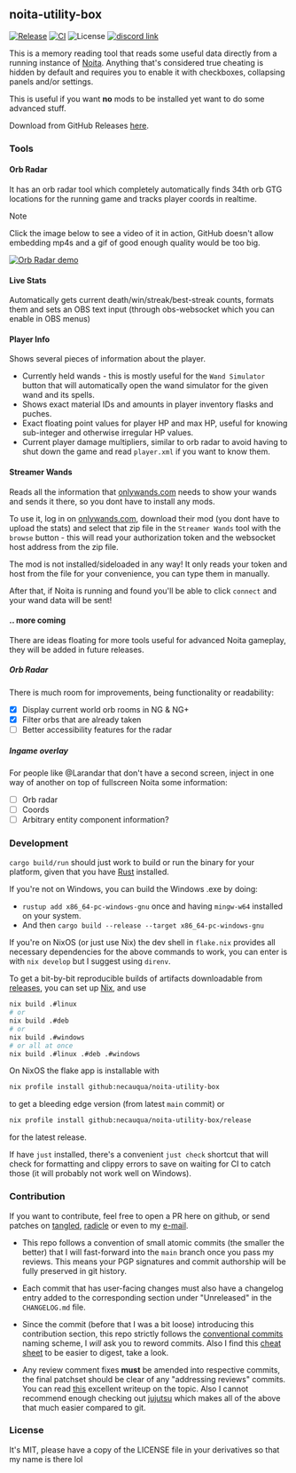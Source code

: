 ## noita-utility-box
[![Release](https://img.shields.io/github/v/release/necauqua/noita-utility-box)](https://github.com/necauqua/noita-utility-box/releases/latest)
[![CI](https://github.com/necauqua/noita-utility-box/actions/workflows/ci.yml/badge.svg)](https://github.com/necauqua/noita-utility-box/actions/workflows/ci.yml)
![License](https://img.shields.io/github/license/necauqua/noita-utility-box)
[![discord link](https://img.shields.io/discord/1346986932244054016)](https://discord.gg/RDdRT8Z8j9)

This is a memory reading tool that reads some useful data
directly from a running instance of [Noita](https://noitagame.com).
Anything that's considered true cheating is hidden by default and requires you
to enable it with checkboxes, collapsing panels and/or settings.

This is useful if you want **no** mods to be installed yet want to do some
advanced stuff.

Download from GitHub Releases [here](https://github.com/necauqua/noita-utility-box/releases).

### Tools
#### Orb Radar
It has an orb radar tool which completely automatically finds 34th orb GTG
locations for the running game and tracks player coords in realtime.

> [!NOTE]
> Click the image below to see a video of it in action, GitHub doesn't allow
> embedding mp4s and a gif of good enough quality would be too big.

[![Orb Radar demo](https://necauq.ua/images/orb-radar-demo.png)](https://necauq.ua/videos/orb-radar-demo.mp4)

#### Live Stats
Automatically gets current death/win/streak/best-streak counts, formats them
and sets an OBS text input (through obs-websocket which you can enable in OBS
menus)

#### Player Info
Shows several pieces of information about the player.
- Currently held wands - this is mostly useful for the `Wand Simulator` button
  that will automatically open the wand simulator for the given wand and its spells.
- Shows exact material IDs and amounts in player inventory flasks and puches.
- Exact floating point values for player HP and max HP, useful for knowing
  sub-integer and otherwise irregular HP values.
- Current player damage multipliers, similar to orb radar to avoid having to
  shut down the game and read `player.xml` if you want to know them.

#### Streamer Wands
Reads all the information that [onlywands.com](https://onlywands.com) needs to
show your wands and sends it there, so you dont have to install any mods.

To use it, log in on [onlywands.com](https://onlywands.com), download their mod
(you dont have to upload the stats) and select that zip file in the
`Streamer Wands` tool with the `browse` button - this will read your
authorization token and the websocket host address from the zip file.

The mod is not installed/sideloaded in any way! It only reads your token and
host from the file for your convenience, you can type them in manually.

After that, if Noita is running and found you'll be able to click `connect` and
your wand data will be sent!

#### .. more coming
There are ideas floating for more tools useful for advanced Noita gameplay,
they will be added in future releases.

##### Orb Radar
There is much room for improvements, being functionality or readability:

- [x] Display current world orb rooms in NG & NG+
- [x] Filter orbs that are already taken
- [ ] Better accessibility features for the radar

##### Ingame overlay
For people like @Larandar that don't have a second screen, inject in one way
of another on top of fullscreen Noita some information:

- [ ] Orb radar
- [ ] Coords
- [ ] Arbitrary entity component information?

### Development

`cargo build/run` should just work to build or run the binary for your
platform, given that you have [Rust](https://rustup.rs) installed.

If you're not on Windows, you can build the Windows .exe by doing:
  - `rustup add x86_64-pc-windows-gnu` once and having `mingw-w64` installed on your system.
  - And then `cargo build --release --target x86_64-pc-windows-gnu`

If you're on NixOS (or just use Nix) the dev shell in `flake.nix` provides all
necessary dependencies for the above commands to work, you can enter is with
`nix develop` but I suggest using `direnv`.

To get a bit-by-bit reproducible builds of artifacts downloadable from
[releases](https://github.com/necauqua/noita-utility-box/releases), you can set
up [Nix](https://nixos.org/download/), and use
```bash
nix build .#linux
# or
nix build .#deb
# or
nix build .#windows
# or all at once
nix build .#linux .#deb .#windows
```

On NixOS the flake app is installable with
```bash
nix profile install github:necauqua/noita-utility-box
```
to get a bleeding edge version (from latest `main` commit) or
```bash
nix profile install github:necauqua/noita-utility-box/release
```
for the latest release.

If have `just` installed, there's a convenient `just check` shortcut that will
check for formatting and clippy errors to save on waiting for CI to catch
those (it will probably not work well on Windows).

### Contribution
If you want to contribute, feel free to open a PR here on github, or send
patches on [tangled](https://tangled.sh/@necauq.ua/noita-utility-box),
[radicle](https://app.radicle.xyz/nodes/iris.radicle.xyz/rad%3Az2n8gDK7BUhNrt2aV2wCanazHoSSN)
or even to my [e-mail](mailto:him@necauq.ua?subject=noita-utility-box).

- This repo follows a convention of small atomic commits (the smaller the
  better) that I will fast-forward into the `main` branch once you pass my
  reviews. This means your PGP signatures and commit authorship will be fully
  preserved in git history.

- Each commit that has user-facing changes must also have a changelog entry
  added to the corresponding section under "Unreleased" in the `CHANGELOG.md`
  file.

- Since the commit (before that I was a bit loose) introducing this contribution
  section, this repo strictly follows the
  [conventional commits](https://www.conventionalcommits.org/)
  naming scheme, I *will* ask you to reword commits.
  Also I find this
  [cheat sheet](https://gist.github.com/qoomon/5dfcdf8eec66a051ecd85625518cfd13)
  to be easier to digest, take a look.

- Any review comment fixes **must** be amended into respective commits, the
  final patchset should be clear of any "addressing reviews" commits.
  You can read
  [this](https://gist.github.com/thoughtpolice/9c45287550a56b2047c6311fbadebed2)
  excellent writeup on the topic. Also I cannot recommend enough checking out
  [jujutsu](https://github.com/jj-vcs/jj#readme) which makes all of the above
  that much easier compared to git.

### License
It's MIT, please have a copy of the LICENSE file in your derivatives so that my
name is there lol
